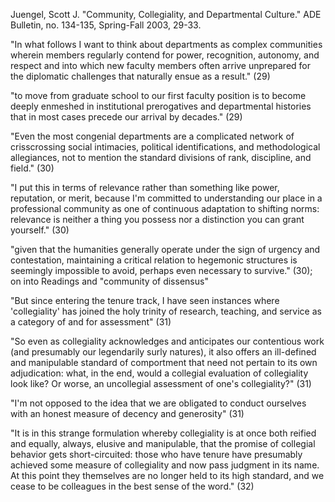 Juengel, Scott J. "Community, Collegiality, and Departmental Culture." ADE Bulletin, no. 134-135, Spring-Fall 2003, 29-33.

"In what follows I want to think about departments as complex communities wherein members regularly contend for power, recognition, autonomy, and respect and into which new faculty members often arrive unprepared for the diplomatic challenges that naturally ensue as a result." (29)

"to move from graduate school to our first faculty position is to become deeply enmeshed in institutional prerogatives and departmental histories that in most cases precede our arrival by decades." (29)

"Even the most congenial departments are a complicated network of crisscrossing social intimacies, political identifications, and methodological allegiances, not to mention the standard divisions of rank, discipline, and field." (30)

"I put this in terms of relevance rather than something like power, reputation, or merit, because I'm committed to understanding our place in a professional community as one of continuous adaptation to shifting norms: relevance is neither a thing you possess nor a distinction you can grant yourself." (30)

"given that the humanities generally operate under the sign of urgency and contestation, maintaining a critical relation to hegemonic structures is seemingly impossible to avoid, perhaps even necessary to survive." (30); on into Readings and "community of dissensus"

"But since entering the tenure track, I have seen instances where 'collegiality' has joined the holy trinity of research, teaching, and service as a category of and for assessment" (31)

"So even as collegiality acknowledges and anticipates our contentious work (and presumably our legendarily surly natures), it also offers an ill-defined and manipulable standard of comportment that need not pertain to its own adjudication: what, in the end, would a collegial evaluation of collegiality look like? Or worse, an uncollegial assessment of one's collegiality?" (31)

"I'm not opposed to the idea that we are obligated to conduct ourselves with an honest measure of decency and generosity" (31)

"It is in this strange formulation whereby collegiality is at once both reified and equally, always, elusive and manipulable, that the promise of collegial behavior gets short-circuited: those who have tenure have presumably achieved some measure of collegiality and now pass judgment in its name. At this point they themselves are no longer held to its high standard, and we cease to be colleagues in the best sense of the word." (32)
